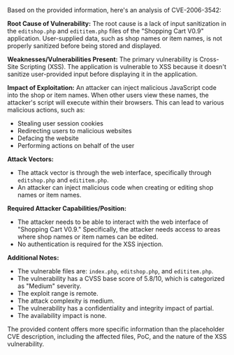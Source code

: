 Based on the provided information, here's an analysis of CVE-2006-3542:

**Root Cause of Vulnerability:**
The root cause is a lack of input sanitization in the `editshop.php` and `edititem.php` files of the "Shopping Cart V0.9" application. User-supplied data, such as shop names or item names, is not properly sanitized before being stored and displayed.

**Weaknesses/Vulnerabilities Present:**
The primary vulnerability is Cross-Site Scripting (XSS). The application is vulnerable to XSS because it doesn't sanitize user-provided input before displaying it in the application.

**Impact of Exploitation:**
An attacker can inject malicious JavaScript code into the shop or item names. When other users view these names, the attacker's script will execute within their browsers. This can lead to various malicious actions, such as:
- Stealing user session cookies
- Redirecting users to malicious websites
- Defacing the website
- Performing actions on behalf of the user

**Attack Vectors:**
- The attack vector is through the web interface, specifically through `editshop.php` and `edititem.php`. 
- An attacker can inject malicious code when creating or editing shop names or item names.

**Required Attacker Capabilities/Position:**
- The attacker needs to be able to interact with the web interface of "Shopping Cart V0.9." Specifically, the attacker needs access to areas where shop names or item names can be edited.
- No authentication is required for the XSS injection.

**Additional Notes:**
- The vulnerable files are: `index.php`, `editshop.php`, and `edititem.php`.
- The vulnerability has a CVSS base score of 5.8/10, which is categorized as "Medium" severity.
- The exploit range is remote.
- The attack complexity is medium.
- The vulnerability has a confidentiality and integrity impact of partial.
- The availability impact is none.

The provided content offers more specific information than the placeholder CVE description, including the affected files, PoC, and the nature of the XSS vulnerability.